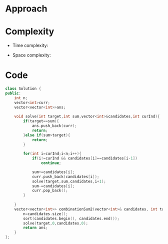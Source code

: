 # Approach
<!-- Describe your approach to solving the problem. -->

# Complexity
- Time complexity:
<!-- Add your time complexity here, e.g. $$O(n)$$ -->

- Space complexity:
<!-- Add your space complexity here, e.g. $$O(n)$$ -->

# Code
```cpp []
class Solution {
public:
    int n;
    vector<int>curr;
    vector<vector<int>>ans;
    
    void solve(int target,int sum,vector<int>&candidates,int curInd){
        if(target==sum){
            ans.push_back(curr);
            return;
        }else if(sum>target){
            return;
        }
        
        for(int i=curInd;i<n;i++){
            if(i!=curInd && candidates[i]==candidates[i-1])
                continue;

            sum+=candidates[i];
            curr.push_back(candidates[i]);
            solve(target,sum,candidates,i+1);
            sum-=candidates[i];
            curr.pop_back();
        }
        
    }
    vector<vector<int>> combinationSum2(vector<int>& candidates, int target) {
        n=candidates.size();
        sort(candidates.begin(), candidates.end());
        solve(target,0,candidates,0);
        return ans;
    }
};
```
